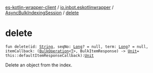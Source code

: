 [es-kotlin-wrapper-client](../../index.md) / [io.inbot.eskotlinwrapper](../index.md) / [AsyncBulkIndexingSession](index.md) / [delete](./delete.md)

# delete

`fun delete(id: `[`String`](https://kotlinlang.org/api/latest/jvm/stdlib/kotlin/-string/index.html)`, seqNo: `[`Long`](https://kotlinlang.org/api/latest/jvm/stdlib/kotlin/-long/index.html)`? = null, term: `[`Long`](https://kotlinlang.org/api/latest/jvm/stdlib/kotlin/-long/index.html)`? = null, itemCallback: (`[`BulkOperation`](../-bulk-operation/index.md)`<`[`T`](index.md#T)`>, BulkItemResponse) -> `[`Unit`](https://kotlinlang.org/api/latest/jvm/stdlib/kotlin/-unit/index.html)` = this::defaultItemResponseCallback): `[`Unit`](https://kotlinlang.org/api/latest/jvm/stdlib/kotlin/-unit/index.html)

Delete an object from the index.

